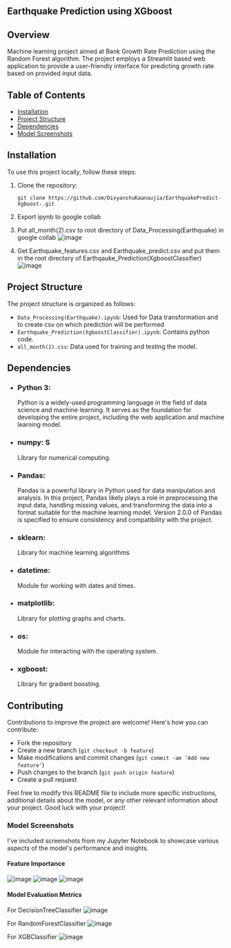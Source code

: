 ## Earthquake Prediction using XGboost
## Overview
Machine learning project aimed at Bank Growth Rate Prediction using the Random Forest algorithm. The project employs a Streamlit based web application to provide a user-friendly interface for predicting growth rate based on provided input data.

## Table of Contents
- [Installation](#installation)
- [Project Structure](#project-structure)
- [Dependencies](#dependencies)
- [Model Screenshots](#model-screenshots)

## Installation
To use this project locally, follow these steps:
1. Clone the repository:
   ```
   git clone https://github.com/DivyanshuKaanaujia/EarthquakePredict-Xgboost-.git
   ```
2. Export ipynb to google collab

3. Put all_month(2).csv to root directory of Data_Processing(Earthquake) in google collab
   ![image](https://github.com/DivyanshuKaanaujia/EarthquakePredict-Xgboost-/assets/124723859/7ba096b2-4cf0-4cff-9163-142ed97bc3c5)
4. Get Earthquake_features.csv and Earthquake_predict.csv and put them in the root directory of Earthqauke_Prediction(XgboostClassifier)
   ![image](https://github.com/DivyanshuKaanaujia/EarthquakePredict-Xgboost-/assets/124723859/3dbbfcf7-0527-4c01-8956-947108f4a4cb)

## Project Structure
The project structure is organized as follows:
- `Data_Processing(Earthquake).ipynb`: Used for Data transformation and to create csv on which prediction will be performed
- `Earthquake_Prediction(XgboostClassifier).ipynb`: Contains python code.
- `all_month(2).csv`: Data used for training and testing the model.

## Dependencies
- ### Python 3:
  Python is a widely-used programming language in the field of data science and machine learning. It serves as the foundation for developing the entire project, including the web application and machine learning model.
- ### numpy: S
  Library for numerical computing.
- ### Pandas:
  Pandas is a powerful library in Python used for data manipulation and analysis. In this project, Pandas likely plays a role in preprocessing the input data, handling missing values, and transforming the data into a format suitable for the machine learning model. Version 2.0.0 of Pandas is specified to ensure consistency and compatibility with the project.
- ### sklearn:
  Library for machine learning algorithms
- ### datetime:
  Module for working with dates and times.
- ### matplotlib:
  Library for plotting graphs and charts.
- ### os:
  Module for interacting with the operating system.
- ### xgboost:
  Library for gradient boosting.
  
## Contributing
Contributions to improve the project are welcome! Here's how you can contribute:
- Fork the repository
- Create a new branch (`git checkout -b feature`)
- Make modifications and commit changes (`git commit -am 'Add new feature'`)
- Push changes to the branch (`git push origin feature`)
- Create a pull request

Feel free to modify this README file to include more specific instructions, additional details about the model, or any other relevant information about your project. Good luck with your project!

### Model Screenshots

I've included screenshots from my Jupyter Notebook to showcase various aspects of the model's performance and insights.

#### Feature Importance
![image](https://github.com/DivyanshuKaanaujia/EarthquakePredict-Xgboost-/assets/124723859/a798a57f-0790-42b2-9bdd-2f31a2eb541b)
![image](https://github.com/DivyanshuKaanaujia/EarthquakePredict-Xgboost-/assets/124723859/f64da021-463b-4503-86f4-81ce85b5bc56)
![image](https://github.com/DivyanshuKaanaujia/EarthquakePredict-Xgboost-/assets/124723859/72af5dc1-7412-48f7-9c41-67dcd9a4016f)


#### Model Evaluation Metrics
For DecisionTreeClassifier
![image](https://github.com/DivyanshuKaanaujia/EarthquakePredict-Xgboost-/assets/124723859/b788056b-dc4c-4394-ae3d-dd126211f37c)

For RandomForestClassifier
![image](https://github.com/DivyanshuKaanaujia/EarthquakePredict-Xgboost-/assets/124723859/21c89be6-c399-4b26-874e-670e78c7d7e3)

For XGBClassifier
![image](https://github.com/DivyanshuKaanaujia/EarthquakePredict-Xgboost-/assets/124723859/df529f65-48cc-4b2b-9a4d-9bcddaa366e1)


